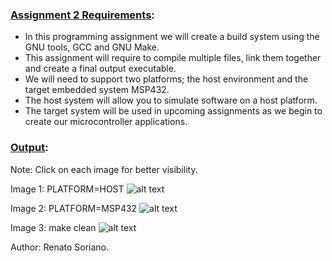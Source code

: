 ### <ins>Assignment 2 Requirements</ins>:  

- In this programming assignment we will create a build system using the GNU tools, GCC and GNU Make. 
- This assignment will require to compile multiple files, link them together and create a final output executable. 
- We will need to support two platforms; the host environment and the target embedded system MSP432. 
- The host system will allow you to simulate software on a host platform. 
- The target system will be used in upcoming assignments as we begin to create our microcontroller applications.

### <ins>Output</ins>:  

Note: Click on each image for better visibility.

Image 1: PLATFORM=HOST
![alt text](https://github.com/renatosoriano/Coursera-Introduction-to-Embedded-Systems-Software-and-Development-Environments/blob/master/Assignments/C1M2/C1M2_1.png)

Image 2: PLATFORM=MSP432
![alt text](https://github.com/renatosoriano/Coursera-Introduction-to-Embedded-Systems-Software-and-Development-Environments/blob/master/Assignments/C1M2/C1M2_2.png)

Image 3: make clean
![alt text](https://github.com/renatosoriano/Coursera-Introduction-to-Embedded-Systems-Software-and-Development-Environments/blob/master/Assignments/C1M2/C1M2_3.png)

Author: Renato Soriano.
